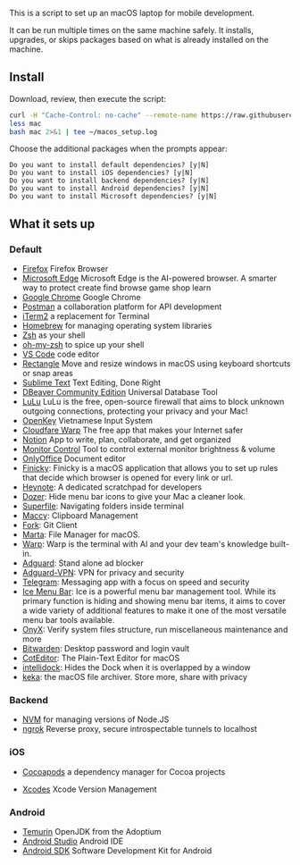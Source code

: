 This is a script to set up an macOS laptop for mobile development.

It can be run multiple times on the same machine safely.
It installs, upgrades, or skips packages
based on what is already installed on the machine.

## Install

Download, review, then execute the script:

```bash
curl -H "Cache-Control: no-cache" --remote-name https://raw.githubusercontent.com/acumenrev/laptop_setup/master/laptop_setup
less mac
bash mac 2>&1 | tee ~/macos_setup.log
```


Choose the additional packages when the prompts appear:

```
Do you want to install default dependencies? [y|N]
Do you want to install iOS dependencies? [y|N]
Do you want to install backend dependencies? [y|N]
Do you want to install Android dependencies? [y|N]
Do you want to install Microsoft dependencies? [y|N]
```

## What it sets up

### Default
- [Firefox] Firefox Browser
- [Microsoft Edge] Microsoft Edge is the AI-powered browser. A smarter way to protect create find browse game shop learn
- [Google Chrome] Google Chrome
- [Postman] a collaboration platform for API development
- [iTerm2] a replacement for Terminal
- [Homebrew] for managing operating system libraries
- [Zsh] as your shell
- [oh-my-zsh] to spice up your shell
- [VS Code] code editor
- [Rectangle] Move and resize windows in macOS using keyboard shortcuts or snap areas
- [Sublime Text] Text Editing, Done Right
- [DBeaver Community Edition]  Universal Database Tool 
- [LuLu] LuLu is the free, open-source firewall that aims to block unknown outgoing connections, protecting your privacy and your Mac! 
- [OpenKey] Vietnamese Input System
- [Cloudfare Warp] The free app that makes your Internet safer
- [Notion] App to write, plan, collaborate, and get organized
- [Monitor Control] Tool to control external monitor brightness & volume
- [OnlyOffice] Document editor
- [Finicky]: Finicky is a macOS application that allows you to set up rules that decide which browser is opened for every link or url.
- [Heynote]: A dedicated scratchpad for developers
- [Dozer]: Hide menu bar icons to give your Mac a cleaner look.
- [Superfile]: Navigating folders inside terminal
- [Maccy]: Clipboard Management
- [Fork]: Git Client
- [Marta]: File Manager for macOS.
- [Warp]: Warp is the terminal with AI and your dev team's knowledge built-in.
- [Adguard]: Stand alone ad blocker
- [Adguard-VPN]: VPN for privacy and security
- [Telegram]: Messaging app with a focus on speed and security
- [Ice Menu Bar]: Ice is a powerful menu bar management tool. While its primary function is hiding and showing menu bar items, it aims to cover a wide variety of additional features to make it one of the most versatile menu bar tools available.
- [OnyX]: Verify system files structure, run miscellaneous maintenance and more
- [Bitwarden]: Desktop password and login vault
- [CotEditor]: The Plain-Text Editor for macOS
- [intellidock]: Hides the Dock when it is overlapped by a window
- [keka]: the macOS file archiver. Store more, share with privacy




[Firefox]: https://www.mozilla.org/en-US/firefox/new/
[Microsoft Edge]: https://www.microsoft.com/en-us/edge?form
[google chrome]: https://www.google.com/chrome/
[postman]: https://www.postman.com/
[iTerm2]: https://iterm2.com/
[homebrew]: http://brew.sh/
[rvm]: https://rvm.io/
[zsh]: http://www.zsh.org/
[oh-my-zsh]: http://ohmyz.sh/
[vs code]: https://code.visualstudio.com/
[Rectangle]: https://rectangleapp.com/
[Sublime Text]: https://www.sublimetext.com/
[DBeaver Community Edition]: https://dbeaver.io/
[LuLu]: https://objective-see.org/products/lulu.html
[OpenKey]: https://open-key.org/
[Cloudfare Warp]: https://cloudflarewarp.com/
[Notion]: https://www.notion.so/
[Monitor Control]: https://github.com/MonitorControl/MonitorControl
[OnlyOffice]: https://www.onlyoffice.com/
[Finicky]: https://github.com/johnste/finicky
[Heynote]: https://github.com/heyman/heynote/
[Dozer]: https://github.com/Mortennn/Dozer
[Superfile]: https://github.com/MHNightCat/superfile
[Maccy]: https://maccy.app
[Fork]: https://fork.dev/
[Marta]: https://marta.sh/
[Warp]: https://www.warp.dev/
[Adguard]: https://adguard.com/
[Adguard-VPN]: https://adguard-vpn.com/
[Telegram]: https://macos.telegram.org/
[Ice Menu Bar]: https://github.com/jordanbaird/Ice
[OnyX]: https://www.titanium-software.fr/en/onyx.html
[Bitwarden]: https://bitwarden.com/
[CotEditor]: https://coteditor.com/
[intellidock]: https://mightymac.app/intellidock/
[keka]: https://www.keka.io/en/

### Backend

- [NVM] for managing versions of Node.JS
- [ngrok] Reverse proxy, secure introspectable tunnels to localhost

[NVM]: https://github.com/creationix/nvm
[ngrok]: https://ngrok.com

### iOS

- [Cocoapods] a dependency manager for Cocoa projects

- [Xcodes] Xcode Version Management

[cocoapods]: https://cocoapods.org/
[Xcodes]: https://github.com/XcodesOrg/XcodesApp

### Android

- [Temurin] OpenJDK from the Adoptium
- [Android Studio] Android IDE
- [Android SDK] Software Development Kit for Android

[temurin]: https://adoptium.net
[android studio]: https://developer.android.com/studio/index.html
[android sdk]: https://developer.android.com/studio/releases/sdk-tools


